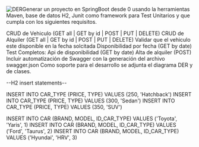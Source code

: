 ![DER](https://github.com/114050-RODI-CARO-Nicolas/practicaLCIII-Final/assets/113730734/58d1b2d8-c466-43e2-b461-030056c06466)Generar un proyecto en SpringBoot desde 0 usando la herramientas Maven, base de datos H2, Junit como framework para Test Unitarios y que cumpla con los siguientes requisitos.

CRUD de Vehiculo (GET all | GET by id | POST | PUT | DELETE)
CRUD de Alquiler (GET all | GET by id | POST | PUT | DELETE)
Validar que el vehiculo este disponible en la fecha solcitada
Disponibilidad por fecha (GET by date)
Test Completos:
Api de disponibilidad (GET by date)
Alta de alquiler (POST)
Incluir automatización de Swagger con la generación del archivo swagger.json
Como soporte para el desarrollo se adjunta el diagrama DER y de clases.

--H2 insert statements--

INSERT INTO CAR_TYPE (PRICE, TYPE) VALUES (250, 'Hatchback')
INSERT INTO CAR_TYPE (PRICE, TYPE) VALUES (300, 'Sedan')
INSERT INTO CAR_TYPE (PRICE, TYPE) VALUES (350, 'SUV')

INSERT INTO CAR (BRAND, MODEL, ID_CAR_TYPE) VALUES ('Toyota', 'Yaris', 1)
INSERT INTO CAR (BRAND, MODEL, ID_CAR_TYPE) VALUES ('Ford', 'Taurus', 2)
INSERT INTO CAR (BRAND, MODEL, ID_CAR_TYPE) VALUES ('Hyundai', 'HRV', 3)
